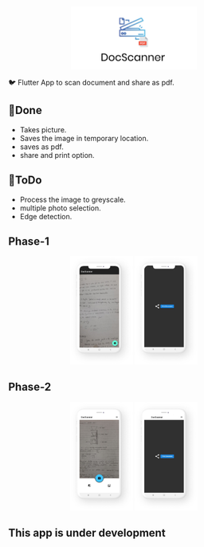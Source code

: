 <p align="center"><img width="50%" height="50%" src="images/logo.png"></p>

:bird: Flutter App to scan document and share as pdf.

## :dart:Done

* Takes picture.
* Saves the image in temporary location.
* saves as pdf.
* share and print option.


## :dart:ToDo
                                       
* Process the image to greyscale.
* multiple photo selection.
* Edge detection.

## Phase-1

<p align="center"><img width="25%" height="25%" src="1.png">         <img width="25%" height="25%" src="2.png" ></p>
  
  
## Phase-2

<p align="center"><img width="25%" height="25%" src="3.png">         <img width="25%" height="25%" src="4.png" ></p>


## This app is under development
